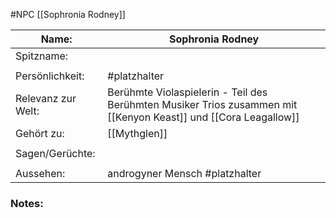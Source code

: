 #NPC [[Sophronia Rodney]]

| Name:              | Sophronia Rodney                                                                                                                  |
| ------------------ | --------------------------------------------------------------------------------------------------------------------------------- |
| Spitzname:         |                                                                                                                                   |
|                    |                                                                                                                                   |
| Persönlichkeit:    | #platzhalter                                                                                                                      |
| Relevanz zur Welt: | Berühmte Violaspielerin - Teil des Berühmten Musiker Trios zusammen mit [[Kenyon Keast]] und [[Cora Leagallow]] |
| Gehört zu:         | [[Mythglen]]                                                                                                             |
|                    |                                                                                                                                   |
| Sagen/Gerüchte:    |                                                                                                                                   |
|                    |                                                                                                                                   |
| Aussehen:          | androgyner Mensch #platzhalter                                                                                                    |
### Notes:
